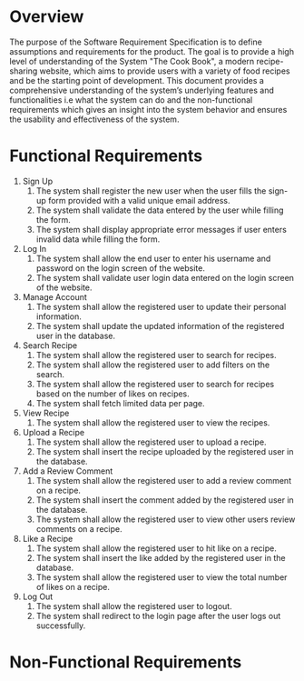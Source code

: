 # Overview

The purpose of the Software Requirement Specification is to define assumptions and requirements for the product. The goal is to provide a high level of understanding of the System "The Cook Book", a modern recipe-sharing website, which aims to provide users with a variety of food recipes and be the starting point of development. This document provides a comprehensive understanding of the system’s underlying features and functionalities i.e what the system can do and the non-functional requirements which gives an insight into the system behavior and ensures the usability and effectiveness of the system. 

# Functional Requirements
<ol type="1">
    <li> Sign Up
        <ol type="1">
            <li>The system shall register the new user when the user fills the sign-up form provided with a valid unique
                email address.</li>
            <li>The system shall validate the data entered by the user while filling the form.</li>
            <li>The system shall display appropriate error messages if user enters invalid data while filling the form.</li>
        </ol>
    </li>
    <li> Log In
        <ol type="1">
            <li>The system shall allow the end user to enter his username and password on the login screen of the website.</li>
            <li>The system shall validate user login data entered on the login screen of the website.</li>
        </ol>
    </li>
    <li> Manage Account
        <ol type="1">
            <li>The system shall allow the registered user to update their personal information.</li>
            <li>The system shall update the updated information of the registered user in the database.</li>
        </ol>
    </li>
    <li> Search Recipe
        <ol type="1">
            <li>The system shall allow the registered user to search for recipes.</li>
            <li>The system shall allow the registered user to add filters on the search.</li>
            <li>The system shall allow the registered user to search for recipes based on the number of likes on recipes.</li>
            <li>The system shall fetch limited data per page.</li>
        </ol>
    </li>
    <li> View Recipe
        <ol type="1">
            <li>The system shall allow the registered user to view the recipes.</li>
        </ol>
    </li>
    <li> Upload a Recipe
        <ol type="1">
            <li>The system shall allow the registered user to upload a recipe.</li>
            <li>The system shall insert the recipe uploaded by the registered user in the database.</li>
        </ol>
    </li>
    <li> Add a Review Comment
        <ol type="1">
            <li>The system shall allow the registered user to add a review comment on a recipe.</li>
            <li>The system shall insert the comment added by the registered user in the database.</li>
            <li>The system shall allow the registered user to view other users review comments on a recipe.</li>
        </ol>
    </li>
    <li> Like a Recipe
        <ol type="1">
            <li>The system shall allow the registered user to hit like on a recipe.</li>
            <li>The system shall insert the like added by the registered user in the database.</li>
            <li>The system shall allow the registered user to view the total number of likes on a recipe.</li>
        </ol>
    </li>
    <li> Log Out
        <ol type="1">
            <li>The system shall allow the registered user to logout.</li>
            <li>The system shall redirect to the login page after the user logs out successfully.</li>
        </ol>
    </li>
</ol>

# Non-Functional Requirements
